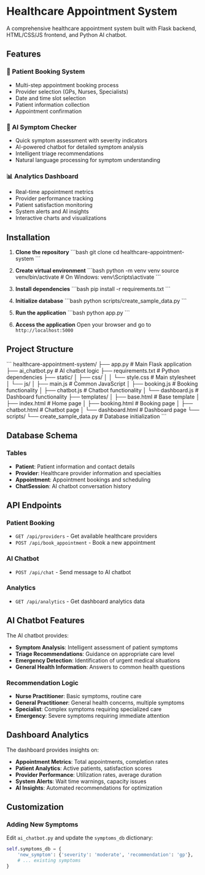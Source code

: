 # Healthcare Appointment System

A comprehensive healthcare appointment system built with Flask backend, HTML/CSS/JS frontend, and Python AI chatbot.

## Features

### 🏥 Patient Booking System
- Multi-step appointment booking process
- Provider selection (GPs, Nurses, Specialists)
- Date and time slot selection
- Patient information collection
- Appointment confirmation

### 🤖 AI Symptom Checker
- Quick symptom assessment with severity indicators
- AI-powered chatbot for detailed symptom analysis
- Intelligent triage recommendations
- Natural language processing for symptom understanding

### 📊 Analytics Dashboard
- Real-time appointment metrics
- Provider performance tracking
- Patient satisfaction monitoring
- System alerts and AI insights
- Interactive charts and visualizations

## Installation

1. **Clone the repository**
\`\`\`bash
git clone <repository-url>
cd healthcare-appointment-system
\`\`\`

2. **Create virtual environment**
\`\`\`bash
python -m venv venv
source venv/bin/activate  # On Windows: venv\Scripts\activate
\`\`\`

3. **Install dependencies**
\`\`\`bash
pip install -r requirements.txt
\`\`\`

4. **Initialize database**
\`\`\`bash
python scripts/create_sample_data.py
\`\`\`

5. **Run the application**
\`\`\`bash
python app.py
\`\`\`

6. **Access the application**
Open your browser and go to `http://localhost:5000`

## Project Structure

\`\`\`
healthcare-appointment-system/
├── app.py                 # Main Flask application
├── ai_chatbot.py         # AI chatbot logic
├── requirements.txt      # Python dependencies
├── static/
│   ├── css/
│   │   └── style.css    # Main stylesheet
│   └── js/
│       ├── main.js      # Common JavaScript
│       ├── booking.js   # Booking functionality
│       ├── chatbot.js   # Chatbot functionality
│       └── dashboard.js # Dashboard functionality
├── templates/
│   ├── base.html        # Base template
│   ├── index.html       # Home page
│   ├── booking.html     # Booking page
│   ├── chatbot.html     # Chatbot page
│   └── dashboard.html   # Dashboard page
└── scripts/
    └── create_sample_data.py # Database initialization
\`\`\`

## Database Schema

### Tables
- **Patient**: Patient information and contact details
- **Provider**: Healthcare provider information and specialties
- **Appointment**: Appointment bookings and scheduling
- **ChatSession**: AI chatbot conversation history

## API Endpoints

### Patient Booking
- `GET /api/providers` - Get available healthcare providers
- `POST /api/book_appointment` - Book a new appointment

### AI Chatbot
- `POST /api/chat` - Send message to AI chatbot

### Analytics
- `GET /api/analytics` - Get dashboard analytics data

## AI Chatbot Features

The AI chatbot provides:
- **Symptom Analysis**: Intelligent assessment of patient symptoms
- **Triage Recommendations**: Guidance on appropriate care level
- **Emergency Detection**: Identification of urgent medical situations
- **General Health Information**: Answers to common health questions

### Recommendation Logic
- **Nurse Practitioner**: Basic symptoms, routine care
- **General Practitioner**: General health concerns, multiple symptoms
- **Specialist**: Complex symptoms requiring specialized care
- **Emergency**: Severe symptoms requiring immediate attention

## Dashboard Analytics

The dashboard provides insights on:
- **Appointment Metrics**: Total appointments, completion rates
- **Patient Analytics**: Active patients, satisfaction scores
- **Provider Performance**: Utilization rates, average duration
- **System Alerts**: Wait time warnings, capacity issues
- **AI Insights**: Automated recommendations for optimization

## Customization

### Adding New Symptoms
Edit `ai_chatbot.py` and update the `symptoms_db` dictionary:

```python
self.symptoms_db = {
    'new_symptom': {'severity': 'moderate', 'recommendation': 'gp'},
    # ... existing symptoms
}
